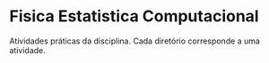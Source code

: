 # Fisica Estatistica Computacional
Atividades práticas da disciplina. Cada diretório corresponde a uma atividade.
